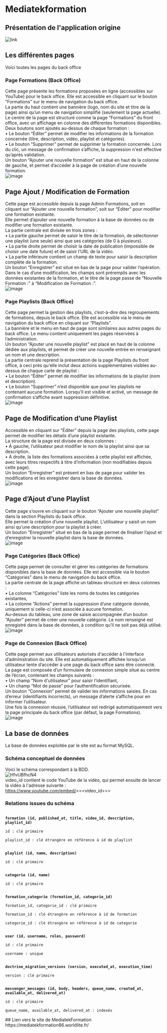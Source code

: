 # Mediatekformation
## Présentation de l'application origine
![link](https://github.com/CNED-SLAM/mediatekformation)
## Les différentes pages
Voici toutes les pages du back office
### Page Formations (Back Office)
Cette page présente les formations proposées en ligne (accessibles sur YouTube) pour le back office. Elle est accessible en cliquant sur le bouton “Formations” sur le menu de navigation du back office.<br>
La partie du haut contient une bannière (logo, nom du site et titre de la page) ainsi qu’un menu de navigation simplifié (seulement la page actuelle).<br>
Le centre de la page est structuré comme la page “Formations” du front office, avec un affichage en colonne des différentes formations disponibles. Deux boutons sont ajoutés au-dessus de chaque formation :<br>
• Le bouton “Éditer” permet de modifier les informations de la formation concernée (titre, description, vidéo, playlist et catégories).<br>
• Le bouton “Supprimer” permet de supprimer la formation concernée. Lors du clic, un message de confirmation s’affiche, la suppression n'est effective qu’après validation.<br>
Un bouton “Ajouter une nouvelle formation” est situé en haut de la colonne de gauche, et permet d’accéder à la page de création d’une nouvelle formation.<br>
![image](https://github.com/user-attachments/assets/4f133945-a5fc-426b-9a09-ba91b253067c)
## Page Ajout / Modification de Formation
Cette page est accessible depuis la page Admin Formations, soit en cliquant sur “Ajouter une nouvelle formation”, soit sur “Éditer” pour modifier une formation existante.<br>
Elle permet d’ajouter une nouvelle formation à la base de données ou de modifier une formation existante.<br>
La partie centrale est divisée en trois zones :<br>
• La partie gauche permet de saisir le titre de la formation, de sélectionner une playlist (une seule) ainsi que ses catégories (de 0 à plusieurs).<br>
• La partie droite permet de choisir la date de publication (impossible de choisir une date future) et de saisir l’URL de la vidéo.<br>
• La partie inférieure contient un champ de texte pour saisir la description complète de la formation.<br>
Un bouton “Enregistrer” est situé en bas de la page pour valider l’opération.<br>
Dans le cas d’une modification, les champs sont préremplis avec les données existantes de la formation, et le titre de la page passe de “Nouvelle Formation :” à “Modification de Formation :”.<br>
![image](https://github.com/user-attachments/assets/ab18bf42-7ace-4a4e-a666-d2de239a7cae)

### Page Playlists (Back Office)
Cette page permet la gestion des playlists, c’est-à-dire des regroupements de formations, depuis le back office. Elle est accessible via le menu de navigation du back office en cliquant sur “Playlists”.<br>
La bannière et le menu en haut de page sont similaires aux autres pages du back office. Le menu contient uniquement les pages réservées à l’administration.<br>
Un bouton “Ajouter une nouvelle playlist” est placé en haut de la colonne dédiée aux playlists, et permet de créer une nouvelle entrée en renseignant un nom et une description.<br>
La partie centrale reprend la présentation de la page Playlists du front office, à ceci près qu'elle inclut deux actions supplémentaires visibles au-dessus de chaque carte de playlist :<br>
• Le bouton “Éditer” permet de modifier les informations de la playlist (nom et description).<br>
• Le bouton “Supprimer” n’est disponible que pour les playlists ne contenant aucune formation. Lorsqu’il est visible et activé, un message de confirmation s’affiche avant suppression définitive.<br>
![image](https://github.com/user-attachments/assets/ffd6ead8-98d2-4534-8f2a-6fc1d557c694)
## Page de Modification d’une Playlist
Accessible en cliquant sur “Éditer” depuis la page des playlists, cette page permet de modifier les détails d’une playlist existante.<br>
La structure de la page est divisée en deux colonnes :<br>
• À gauche, l’utilisateur peut modifier le nom de la playlist ainsi que sa description.<br>
• À droite, la liste des formations associées à cette playlist est affichée, avec leurs titres respectifs à titre d’information (non modifiables depuis cette page).<br>
Un bouton “Enregistrer” est présent en bas de page pour valider les modifications et les enregistrer dans la base de données.<br>
![image](https://github.com/user-attachments/assets/af9473fa-921f-4515-819d-c99a2fe94930)
## Page d’Ajout d’une Playlist
Cette page s’ouvre en cliquant sur le bouton “Ajouter une nouvelle playlist” dans la section Playlists du back office.<br>
Elle permet la création d’une nouvelle playlist. L’utilisateur y saisit un nom ainsi qu’une description pour la playlist à créer.<br>
Un bouton “Enregistrer” situé en bas de la page permet de finaliser l’ajout et d’enregistrer la nouvelle playlist dans la base de données.<br>
![image](https://github.com/user-attachments/assets/4b0c7a7f-8bba-4347-b490-58c11b18de85)

### Page Catégories (Back Office)
Cette page permet de consulter et gérer les catégories de formations disponibles dans la base de données. Elle est accessible via le bouton “Catégories” dans le menu de navigation du back office.<br>
La partie centrale de la page affiche un tableau structuré en deux colonnes :<br>
• La colonne “Catégories” liste les noms de toutes les catégories existantes,<br>
• La colonne “Actions” permet la suppression d’une catégorie donnée, uniquement si celle-ci n’est associée à aucune formation.<br>
Au-dessus du tableau, une zone de saisie accompagnée d’un bouton “Ajouter” permet de créer une nouvelle catégorie. Le nom renseigné est enregistré dans la base de données, à condition qu’il ne soit pas déjà utilisé.<br>
![image](https://github.com/user-attachments/assets/f4c7a792-89dd-4be8-94f0-955d94183672)

### Page de Connexion (Back Office)
Cette page permet aux utilisateurs autorisés d'accéder à l'interface d’administration du site. Elle est automatiquement affichée lorsqu’un utilisateur tente d’accéder à une page du back office sans être connecté.<br>
La page est composée d’un formulaire de connexion simple situé au centre de l’écran, contenant les champs suivants :<br>
• Un champ “Nom d'utilisateur” pour saisir l’identifiant,<br>
• Un champ “Mot de passe” pour l’authentification sécurisée.<br>
Un bouton “Connexion” permet de valider les informations saisies. En cas d’erreur (identifiants incorrects), un message d’alerte s’affiche pour en informer l’utilisateur.<br>
Une fois la connexion réussie, l’utilisateur est redirigé automatiquement vers la page principale du back office (par défaut, la page Formations).<br>
![image](https://github.com/user-attachments/assets/eec3613b-093d-4b22-aa92-aa3801478400)


## La base de données
La base de données exploitée par le site est au format MySQL.
### Schéma conceptuel de données
Voici le schéma correspondant à la BDD.<br>
![HfvUBfhcN4](https://github.com/user-attachments/assets/2200ca4b-caf9-4f1a-920d-35abdd2e219d)
<br>video_id contient le code YouTube de la vidéo, qui permet ensuite de lancer la vidéo à l'adresse suivante :<br>
https://www.youtube.com/embed/<<<video_id>>>
### Relations issues du schéma
<code>
<strong>formation (id, published_at, title, video_id, description, playlist_id)</strong><br>
id : clé primaire<br>
playlist_id : clé étrangère en référence à id de playlist<br><br>
<strong>playlist (id, name, description)</strong><br>
id : clé primaire<br><br>
<strong>categorie (id, name)</strong><br>
id : clé primaire<br><br>
<strong>formation_categorie (formation_id, categorie_id)</strong><br>
formation_id, categorie_id : clé primaire<br>
formation_id : clé étrangère en référence à id de formation<br>
categorie_id : clé étrangère en référence à id de categorie<br><br>
<strong>user (id, username, roles, password)</strong><br>
id : clé primaire<br>
username : unique<br><br>
<strong>doctrine_migration_versions (version, executed_at, execution_time)</strong><br>
version : clé primaire<br><br>
<strong>messenger_messages (id, body, headers, queue_name, created_at, available_at, delivered_at)</strong><br>
id : clé primaire<br>
queue_name, available_at, delivered_at : indexés<br>
</code>
## Lien vers le site de MediatekFormation
https://mediatekformation86.worldlite.fr/
